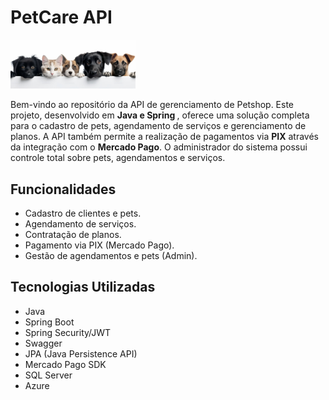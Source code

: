 <h1>PetCare API</h1>

<img src="./src/main/resources/petsbanner.jpg" alt="Logo do Petshop" style="max-width: 200px; height: auto;" />

<p>Bem-vindo ao repositório da API de gerenciamento de Petshop. Este projeto, desenvolvido em <strong>Java e Spring </strong>, oferece uma solução completa para o cadastro de pets, agendamento de serviços e gerenciamento de planos. A API também permite a realização de pagamentos via <strong>PIX</strong> através da integração com o <strong>Mercado Pago</strong>. O administrador do sistema possui controle total sobre pets, agendamentos e serviços.</p>

<h2>Funcionalidades</h2>
<ul>
  <li>Cadastro de clientes e pets.</li>
  <li>Agendamento de serviços.</li>
  <li>Contratação de planos.</li>
  <li>Pagamento via PIX (Mercado Pago).</li>
  <li>Gestão de agendamentos e pets (Admin).</li>
</ul>

<h2>Tecnologias Utilizadas</h2>
<ul>
  <li>Java</li>
  <li>Spring Boot</li>
  <li>Spring Security/JWT</li>
  <li>Swagger</li>
  <li>JPA (Java Persistence API)</li>
  <li>Mercado Pago SDK</li>
  <li>SQL Server</li>
  <li>Azure</li>
</ul>
